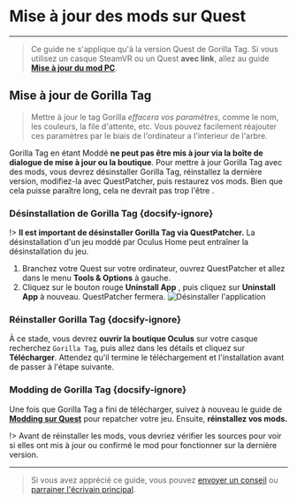 # Mise à jour des mods sur Quest
---
>
> Ce guide ne s'applique qu'à la version Quest de Gorilla Tag. Si vous utilisez un casque SteamVR ou un Quest **avec link**, allez au guide [**Mise à jour du mod PC**](pc-updating).

<!-- <div class="horizontal bordered" data-ea-publisher="gorillatagmodding-burrito-software" data-ea-type="image" data-ea-manual="true" id="quest-mod-updating"></div> -->

## Mise à jour de Gorilla Tag

> Mettre à jour le tag Gorilla *effacera vos paramètres*, comme le nom, les couleurs, la file d'attente, etc. Vous pouvez facilement réajouter ces paramètres par le biais de l'ordinateur a l'interieur de l'arbre.

Gorilla Tag en étant Moddé **ne peut pas être mis à jour via la boîte de dialogue de mise à jour ou la boutique**. Pour mettre à jour Gorilla Tag avec des mods, vous devrez désinstaller Gorilla Tag, réinstallez la dernière version, modifiez-la avec QuestPatcher, puis restaurez vos mods. Bien que cela puisse paraître long, cela ne devrait pas trop l'être .

### Désinstallation de Gorilla Tag {docsify-ignore}

!> **Il est important de désinstaller Gorilla Tag via QuestPatcher.** La désinstallation d'un jeu moddé par Oculus Home peut entraîner la désinstallation du jeu.

1. Branchez votre Quest sur votre ordinateur, ouvrez QuestPatcher et allez dans le menu **Tools & Options** à gauche.
2. Cliquez sur le bouton rouge **Uninstall App** , puis cliquez sur **Uninstall App** à nouveau. QuestPatcher fermera. ![Désinstaller l'application](../docs/files/uninstallapp.png)

### Réinstaller Gorilla Tag {docsify-ignore}

À ce stade, vous devrez **ouvrir la boutique Oculus** sur votre casque recherchez `Gorilla Tag`, puis allez dans les détails et cliquez sur **Télécharger**. Attendez qu'il termine le téléchargement et l'installation avant de passer à l'étape suivante.

### Modding de Gorilla Tag {docsify-ignore}

Une fois que Gorilla Tag a fini de télécharger, suivez à nouveau le guide de [**Modding sur Quest**](quest-guide) pour repatcher votre jeu. Ensuite, **réinstallez vos mods.**

!> Avant de réinstaller les mods, vous devriez vérifier les sources pour voir si elles ont mis à jour ou confirmé le mod pour fonctionner sur la dernière version.

---

> Si vous avez apprécié ce guide, vous pouvez [envoyer un conseil](https://streamelements.com/burritosoft/tip) ou [parrainer l'écrivain principal](https://github.com/sponsors/burritosoftware).